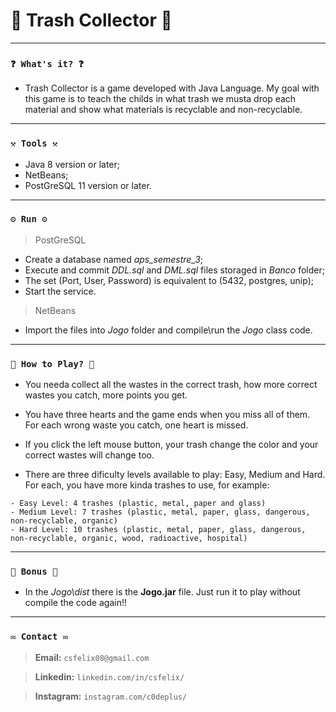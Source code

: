 # 🌟 Trash Collector 🌟

----
### `❓ What's it? ❓`

* Trash Collector is a game developed with Java Language. My goal with this game is to teach the childs in what trash we musta drop each material and show what materials is recyclable and non-recyclable.

----
### `⚒️ Tools ⚒️`

* Java 8 version or later;
* NetBeans;
* PostGreSQL 11 version or later.

----
### `⚙️ Run ⚙️`

> PostGreSQL

* Create a database named *aps_semestre_3*;
* Execute and commit *DDL.sql* and *DML.sql* files storaged in *Banco* folder;
* The set (Port, User, Password) is equivalent to (5432, postgres, unip);
* Start the service.

> NetBeans

* Import the files into *Jogo* folder and compile\run the *Jogo* class code.

----
### `📝 How to Play? 📝`

* You needa collect all the wastes in the correct trash, how more correct wastes you catch, more points you get.

* You have three hearts and the game ends when you miss all of them. For each wrong waste you catch, one heart is missed.

* If you click the left mouse button, your trash change the color and your correct wastes will change too.

* There are three dificulty levels available to play: Easy, Medium and Hard. For each, you have more kinda trashes to use, for example:

```
- Easy Level: 4 trashes (plastic, metal, paper and glass)
- Medium Level: 7 trashes (plastic, metal, paper, glass, dangerous, non-recyclable, organic)
- Hard Level: 10 trashes (plastic, metal, paper, glass, dangerous, non-recyclable, organic, wood, radioactive, hospital)
```

----
### `🎁 Bonus 🎁`

* In the *Jogo\dist* there is the **Jogo.jar** file. Just run it to play without compile the code again!!

----
### `✉️ Contact ✉️`

> **Email:** `csfelix08@gmail.com`

> **Linkedin:** `linkedin.com/in/csfelix/`

> **Instagram:** `instagram.com/c0deplus/`
